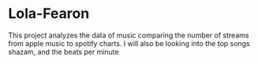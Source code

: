 # Lola-Fearon
This project analyzes the data of music comparing the number of streams from apple music to spotify charts. I will also be looking into the top songs shazam, and the beats per minute
